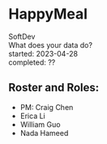 # HappyMeal

SoftDev\
What does your data do?\
started: 2023-04-28\
completed: ??

## Roster and Roles:
 * PM: Craig Chen  
 * Erica Li
 * William Guo
 * Nada Hameed
